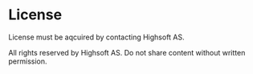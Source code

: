 # License
License must be aqcuired by contacting Highsoft AS.

All rights reserved by Highsoft AS. Do not share content without written permission.
